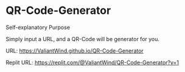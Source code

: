 # QR-Code-Generator

Self-explanatory Purpose

Simply input a URL, and a QR-Code will be generator for you.

URL: https://ValiantWind.github.io/QR-Code-Generator

Replit URL: https://replit.com/@ValiantWind/QR-Code-Generator?v=1
